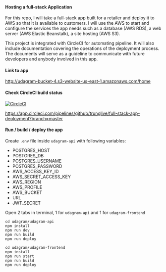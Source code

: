 #### Hosting a full-stack Application

For this repo, I will take a full-stack app built for a retailer and deploy it to AWS so that it is available to customers. I will use the AWS to start and configure the services the app needs such as a database (AWS RDS), a web server (AWS Elastic Beanstalk), a site hosting (AWS S3).

This project is integrated with CircleCI for automating pipeline. It will also include documentation covering the operations of the deployment process. The documents will serve as a guideline to communicate with future developers and anybody involved in this app.

#### Link to app
http://udagram-bucket-4.s3-website-us-east-1.amazonaws.com/home

#### Check CircleCI build status
[![CircleCI](https://circleci.com/gh/trunglive/full-stack-app-deployment/tree/master.svg?style=svg)](https://circleci.com/gh/trunglive/full-stack-app-deployment/tree/master)

https://app.circleci.com/pipelines/github/trunglive/full-stack-app-deployment?branch=master

#### Run / build / deploy the app

Create `.env` file inside `udagram-api` with following variables:
+ POSTGRES_HOST
+ POSTGRES_DB
+ POSTGRES_USERNAME
+ POSTGRES_PASSWORD
+ AWS_ACCESS_KEY_ID
+ AWS_SECRET_ACCESS_KEY
+ AWS_REGION
+ AWS_PROFILE
+ AWS_BUCKET
+ URL
+ JWT_SECRET

Open 2 tabs in terminal, 1 for `udagram-api` and 1 for `udagram-frontend`

```shell
cd udagram/udagram-api
npm install
npm run dev
npm run build
npm run deploy
```

```shell
cd udagram/udagram-frontend
npm install
npm run start
npm run build
npm run deploy
```
